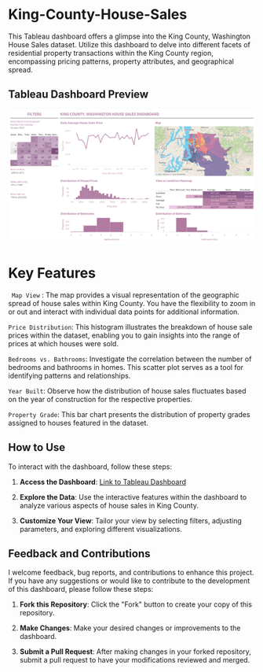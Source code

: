 # King-County-House-Sales
This Tableau dashboard offers a glimpse into the King County, Washington House Sales dataset. Utilize this dashboard to delve into different facets of residential property transactions within the King County region, encompassing pricing patterns, property attributes, and geographical spread.

## Tableau Dashboard Preview

![Dashboard Preview](KingCountyHouseSales.png)

# Key Features
` Map View` : The map provides a visual representation of the geographic spread of house sales within King County. You have the flexibility to zoom in or out and interact with individual data points for additional information.

`Price Distribution`: This histogram illustrates the breakdown of house sale prices within the dataset, enabling you to gain insights into the range of prices at which houses were sold.

`Bedrooms vs. Bathrooms`:  Investigate the correlation between the number of bedrooms and bathrooms in homes. This scatter plot serves as a tool for identifying patterns and relationships.

`Year Built`: Observe how the distribution of house sales fluctuates based on the year of construction for the respective properties.

`Property Grade`: This bar chart presents the distribution of property grades assigned to houses featured in the dataset.

## How to Use

To interact with the dashboard, follow these steps:

1. **Access the Dashboard**: [Link to Tableau Dashboard]([link-to-dashboard](https://public.tableau.com/views/KingCountyHouseSales_16954324751590/KingCountyHouseSales?:language=en-US&:display_count=n&:origin=viz_share_link))

2. **Explore the Data**: Use the interactive features within the dashboard to analyze various aspects of house sales in King County.

3. **Customize Your View**: Tailor your view by selecting filters, adjusting parameters, and exploring different visualizations.

## Feedback and Contributions

I welcome feedback, bug reports, and contributions to enhance this project. If you have any suggestions or would like to contribute to the development of this dashboard, please follow these steps:

1. **Fork this Repository**: Click the "Fork" button to create your copy of this repository.

2. **Make Changes**: Make your desired changes or improvements to the dashboard.

3. **Submit a Pull Request**: After making changes in your forked repository, submit a pull request to have your modifications reviewed and merged.


